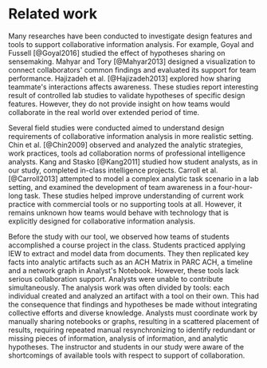 # Related work

Many researches have been conducted to investigate design features and tools to support collaborative information analysis. For example, Goyal and Fussell [@Goyal2016] studied the effect of hypotheses sharing on sensemaking. Mahyar and Tory [@Mahyar2013] designed a visualization to connect collaborators' common findings and evaluated its support for team performance. Hajizadeh et al. [@Hajizadeh2013] explored how sharing teammate's interactions affects awareness. These studies report interesting result of controlled lab studies to validate hypotheses of specific design features. However, they do not provide insight on how teams would collaborate in the real world over extended period of time.

Several field studies were conducted aimed to understand design requirements of collaborative information analysis in more realistic setting. Chin et al. [@Chin2009] observed and analyzed the analytic strategies, work practices, tools ad collaboration norms of professional intelligence analysts. Kang and Stasko [@Kang2011] studied how student analysts, as in our study, completed in-class intelligence projects. Carroll et al. [@Carroll2013] attempted to model a complex analytic task scenario in a lab setting, and examined the development of team awareness in a four-hour-long task. These studies helped improve understanding of current work practice with commercial tools or no supporting tools at all. However, it remains unknown how teams would behave with technology that is explicitly designed for collaborative information analysis.

Before the study with our tool, we observed how teams of students accomplished a course project in the class. Students practiced applying IEW to extract and model data from documents. They then replicated key facts into analytic artifacts such as an ACH Matrix in PARC ACH, a timeline and a network graph in Analyst's Notebook. However, these tools lack serious collaboration support. Analysts were unable to contribute simultaneously. The analysis work was often divided by tools: each individual created and analyzed an artifact with a tool on their own. This had the consequence that findings and hypotheses be made without integrating collective efforts and diverse knowledge. Analysts must coordinate work by manually sharing notebooks or graphs, resulting in a scattered placement of results, requiring repeated manual resynchronizing to identify redundant or missing pieces of information, analysis of information, and analytic hypotheses. The instructor and students in our study were aware of the shortcomings of available tools with respect to support of collaboration.
